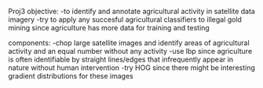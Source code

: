 Proj3 objective:
-to identify and annotate agricultural activity in satellite data imagery
-try to apply any succesful agricultural classifiers to illegal gold mining since agriculture has more data for training and testing

components: 
-chop large satellite images and identify areas of agricultural activity and an equal number without any activity
-use lbp since agriculture is often identifiable by straight lines/edges that infrequently appear in nature without human intervention
-try HOG since there might be interesting gradient distributions for these images
